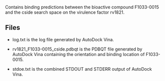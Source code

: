 Contains binding predictions between the bioactive compound F1033-0015 and the cside search space on the virulence factor rv1821.

## Files

- log.txt is the log file generated by AutoDock Vina.

- rv1821_F1033-0015_cside.pdbqt is the PDBQT file generated by AutoDock Vina containing the orientation and binding location of F1033-0015.

- stdoe.txt is the combined STDOUT and STDERR output of AutoDock Vina.

